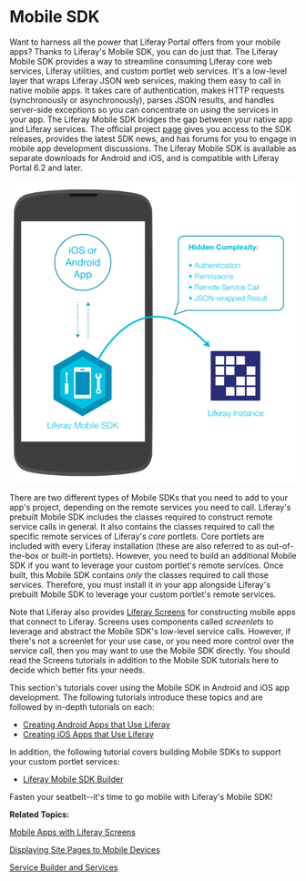 # Mobile SDK [](id=mobile)

Want to harness all the power that Liferay Portal offers from your mobile apps?
Thanks to Liferay's Mobile SDK, you can do just that. The Liferay Mobile SDK
provides a way to streamline consuming Liferay core web services, Liferay
utilities, and custom portlet web services. It's a low-level layer that wraps 
Liferay JSON web services, making them easy to call in native mobile apps. It 
takes care of authentication, makes HTTP requests (synchronously or 
asynchronously), parses JSON results, and handles server-side exceptions so you 
can concentrate on *using* the services in your app. The Liferay Mobile SDK 
bridges the gap between your native app and Liferay services. The official 
project 
[page](https://www.liferay.com/community/liferay-projects/liferay-mobile-sdk/overview) 
gives you access to the SDK releases, provides the latest SDK news, and has 
forums for you to engage in mobile app development discussions. The Liferay 
Mobile SDK is available as separate downloads for Android and iOS, and is 
compatible with Liferay Portal 6.2 and later. 

![Figure 1: Liferay's Mobile SDK enables your native app to communicate with Liferay.](../../images/mobile-sdk-diagram.png)

There are two different types of Mobile SDKs that you need to add to your app's 
project, depending on the remote services you need to call. Liferay's prebuilt 
Mobile SDK includes the classes required to construct remote service calls in 
general. It also contains the classes required to call the specific remote 
services of Liferay's *core* portlets. Core portlets are included with every 
Liferay installation (these are also referred to as out-of-the-box or built-in 
portlets). However, you need to build an additional Mobile SDK if you want to 
leverage your custom portlet's remote services. Once built, this Mobile SDK 
contains *only* the classes required to call those services. Therefore, you must 
install it in your app alongside Liferay's prebuilt Mobile SDK to leverage your 
custom portlet's remote services. 

Note that Liferay also provides 
[Liferay Screens](/develop/tutorials/-/knowledge_base/6-2/mobile-apps-with-liferay-screens) 
for constructing mobile apps that connect to Liferay. Screens uses components 
called *screenlets* to leverage and abstract the Mobile SDK's low-level service 
calls. However, if there's not a screenlet for your use case, or you need more 
control over the service call, then you may want to use the Mobile SDK directly. 
You should read the Screens tutorials in addition to the Mobile SDK tutorials 
here to decide which better fits your needs. 

This section's tutorials cover using the Mobile SDK in Android and iOS app 
development. The following tutorials introduce these topics and are followed by 
in-depth tutorials on each: 

- [Creating Android Apps that Use Liferay](/develop/tutorials/-/knowledge_base/6-2/creating-android-apps-that-use-liferay)
- [Creating iOS Apps that Use Liferay](/develop/tutorials/-/knowledge_base/6-2/creating-ios-apps-that-use-liferay)

In addition, the following tutorial covers building Mobile SDKs to support your 
custom portlet services: 

- [Liferay Mobile SDK Builder](/develop/tutorials/-/knowledge_base/6-2/building-mobile-sdks)

Fasten your seatbelt--it's time to go mobile with Liferay's Mobile SDK! 

**Related Topics:**

[Mobile Apps with Liferay Screens](/develop/tutorials/-/knowledge_base/6-2/mobile-apps-with-liferay-screens)

[Displaying Site Pages to Mobile Devices](/discover/portal/-/knowledge_base/6-2/displaying-site-pages-to-mobile-devices)

[Service Builder and Services](/develop/tutorials/-/knowledge_base/6-2/service-builder)
